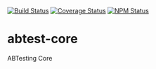[![Build Status](https://travis-ci.org/squarezw/abtest-core.svg?branch=master)](https://travis-ci.org/squarezw/abtest-core)
[![Coverage Status](https://coveralls.io/repos/github/squarezw/abtest-core/badge.svg?branch=master)](https://coveralls.io/github/squarezw/abtest-core)
[![NPM Status](https://img.shields.io/npm/v/abtest-core)](https://www.npmjs.com/package/abtest-core)

# abtest-core
ABTesting Core
